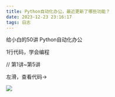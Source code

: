 ```yaml
---
title: Python自动化办公，最近更新了哪些功能？
date: 2023-12-23 23:16:17
tags: 日志
---
```




给小白的50讲
Python自动化办公

1行代码，学会编程

// 第1讲~第5讲

左滑，查看代码→




![](https://www.python-office.com/assets/img/sub-py.4754d4d4.jpg)